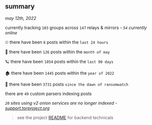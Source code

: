 
## summary
_may 12th, 2022_

currently tracking `103` groups across `147` relays & mirrors - _`54` currently online_

⏲ there have been `6` posts within the `last 24 hours`

🦈 there have been `126` posts within the `month of may`

🪐 there have been `1054` posts within the `last 90 days`

🏚 there have been `1445` posts within the `year of 2022`

🦕 there have been `3731` posts `since the dawn of ransomwatch`

there are `49` custom parsers indexing posts

_`20` sites using v2 onion services are no longer indexed - [support.torproject.org](https://support.torproject.org/onionservices/v2-deprecation/)_

> see the project [README](https://github.com/thetanz/ransomwatch#ransomwatch--) for backend technicals
